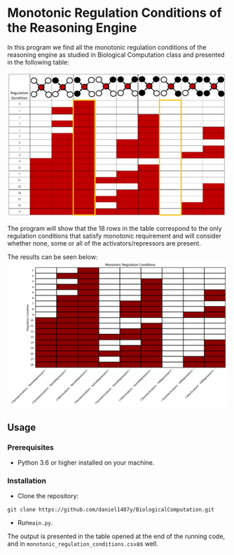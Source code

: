 # Monotonic Regulation Conditions of the Reasoning Engine

In this program we find all the monotonic regulation conditions of the reasoning engine as studied in Biological Computation class and presented in the following table:

![regulation_conditions_expected](images/regulation_conditions_expected.png)

The program will show that the 18 rows in the  table correspond to the only regulation conditions that satisfy monotonic requirement and will consider whether none, some or all of the activators/repressors are present.

The results can be seen below:
![regulation_conditions](images/regulation_conditions.png)



## Usage
### Prerequisites
- Python 3.6 or higher installed on your machine.
### Installation

- Clone the repository:
```
git clone https://github.com/daniel1407y/BiologicalComputation.git
```
- Run`main.py`.

The output is presented in the table opened at the end of the running code, and in `monotonic_regulation_conditions.csv`as well.
